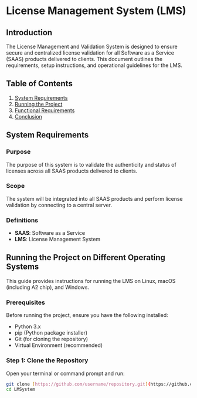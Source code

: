 # License Management System (LMS)

## Introduction

The License Management and Validation System is designed to ensure secure and centralized license validation for all Software as a Service (SAAS) products delivered to clients. This document outlines the requirements, setup instructions, and operational guidelines for the LMS.

## Table of Contents

1. [System Requirements](#system-requirements)
2. [Running the Project](#running-the-project-on-different-operating-systems)
3. [Functional Requirements](#functional-requirements)
4. [Conclusion](#conclusion)

## System Requirements

### Purpose
The purpose of this system is to validate the authenticity and status of licenses across all SAAS products delivered to clients.

### Scope
The system will be integrated into all SAAS products and perform license validation by connecting to a central server.

### Definitions
- **SAAS**: Software as a Service
- **LMS**: License Management System

## Running the Project on Different Operating Systems

This guide provides instructions for running the LMS on Linux, macOS (including A2 chip), and Windows.

### Prerequisites

Before running the project, ensure you have the following installed:

- Python 3.x
- pip (Python package installer)
- Git (for cloning the repository)
- Virtual Environment (recommended)

### Step 1: Clone the Repository

Open your terminal or command prompt and run:

```bash
git clone [https://github.com/username/repository.git](https://github.com/Decoder76/LMSystem.git)
cd LMSystem
